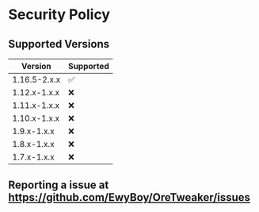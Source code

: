 # Security Policy

## Supported Versions

|    Version   |      Supported     |
| ------------ | ------------------ |
| 1.16.5-2.x.x | :white_check_mark: |
| 1.12.x-1.x.x | :x:                |
| 1.11.x-1.x.x | :x:                |
| 1.10.x-1.x.x | :x:                |
| 1.9.x-1.x.x  | :x:                |
| 1.8.x-1.x.x  | :x:                |
| 1.7.x-1.x.x  | :x:                |


## Reporting a issue at https://github.com/EwyBoy/OreTweaker/issues

